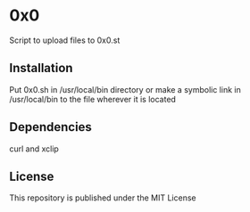# 0x0

Script to upload files to 0x0.st

## Installation

Put 0x0.sh in /usr/local/bin directory or make a symbolic link in
/usr/local/bin to the file wherever it is located

## Dependencies

curl and xclip

## License

This repository is published under the MIT License
